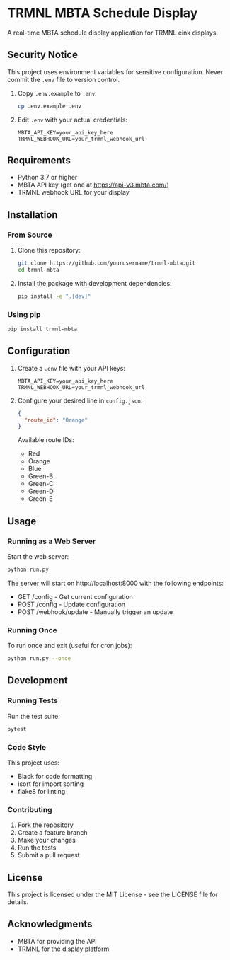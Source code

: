 # TRMNL MBTA Schedule Display

A real-time MBTA schedule display application for TRMNL eink displays.

## Security Notice

This project uses environment variables for sensitive configuration. Never commit the `.env` file to version control.

1. Copy `.env.example` to `.env`:
   ```bash
   cp .env.example .env
   ```

2. Edit `.env` with your actual credentials:
   ```
   MBTA_API_KEY=your_api_key_here
   TRMNL_WEBHOOK_URL=your_trmnl_webhook_url
   ```


## Requirements

- Python 3.7 or higher
- MBTA API key (get one at https://api-v3.mbta.com/)
- TRMNL webhook URL for your display

## Installation

### From Source

1. Clone this repository:
   ```bash
   git clone https://github.com/yourusername/trmnl-mbta.git
   cd trmnl-mbta
   ```

2. Install the package with development dependencies:
   ```bash
   pip install -e ".[dev]"
   ```

### Using pip

```bash
pip install trmnl-mbta
```

## Configuration

1. Create a `.env` file with your API keys:
   ```
   MBTA_API_KEY=your_api_key_here
   TRMNL_WEBHOOK_URL=your_trmnl_webhook_url
   ```

2. Configure your desired line in `config.json`:
   ```json
   {
     "route_id": "Orange"
   }
   ```

   Available route IDs:
   - Red
   - Orange
   - Blue
   - Green-B
   - Green-C
   - Green-D
   - Green-E

## Usage

### Running as a Web Server

Start the web server:
```bash
python run.py
```

The server will start on http://localhost:8000 with the following endpoints:
- GET /config - Get current configuration
- POST /config - Update configuration
- POST /webhook/update - Manually trigger an update

### Running Once

To run once and exit (useful for cron jobs):
```bash
python run.py --once
```

## Development

### Running Tests

Run the test suite:
```bash
pytest
```

### Code Style

This project uses:
- Black for code formatting
- isort for import sorting
- flake8 for linting

### Contributing

1. Fork the repository
2. Create a feature branch
3. Make your changes
4. Run the tests
5. Submit a pull request

## License

This project is licensed under the MIT License - see the LICENSE file for details.

## Acknowledgments

- MBTA for providing the API
- TRMNL for the display platform